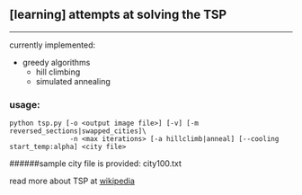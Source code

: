 ## [learning] attempts at solving the TSP
- - -

currently implemented:
- greedy algorithms
    - hill climbing
    - simulated annealing

### usage:
    python tsp.py [-o <output image file>] [-v] [-m reversed_sections|swapped_cities]\ 
                   -n <max iterations> [-a hillclimb|anneal] [--cooling start_temp:alpha] <city file>

######sample city file is provided:
    city100.txt


read more about TSP at [wikipedia](https://en.wikipedia.org/wiki/Travelling_salesman_problem)
